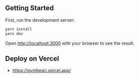 ## Getting Started

First, run the development server:

```bash
yarn install
yarn dev

```

Open [http://localhost:3000](http://localhost:3000) with your browser to see the result.

## Deploy on Vercel

- https://gymbean.vercel.app/
